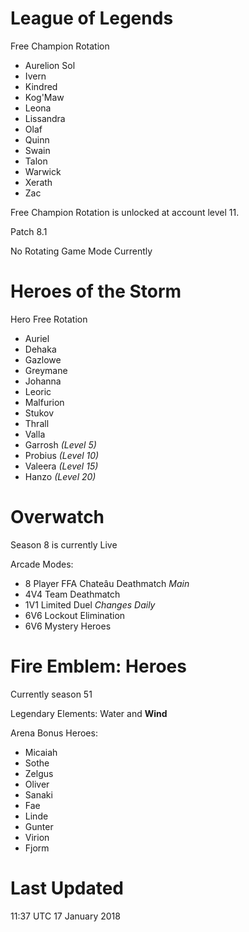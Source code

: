 # League of Legends

Free Champion Rotation

- Aurelion Sol
- Ivern
- Kindred
- Kog'Maw
- Leona
- Lissandra
- Olaf
- Quinn
- Swain
- Talon
- Warwick
- Xerath
- Zac

Free Champion Rotation is unlocked at account level 11.

Patch 8.1

No Rotating Game Mode Currently

# Heroes of the Storm

Hero Free Rotation

- Auriel
- Dehaka
- Gazlowe
- Greymane
- Johanna
- Leoric
- Malfurion
- Stukov
- Thrall
- Valla
- Garrosh *(Level 5)*
- Probius *(Level 10)*
- Valeera *(Level 15)*
- Hanzo *(Level 20)*

# Overwatch

Season 8 is currently Live

Arcade Modes:

- 8 Player FFA Chateâu Deathmatch *Main*
- 4V4 Team Deathmatch
- 1V1 Limited Duel *Changes Daily*
- 6V6 Lockout Elimination
- 6V6 Mystery Heroes

# Fire Emblem: Heroes

Currently season 51

Legendary Elements: Water and **Wind**

Arena Bonus Heroes:

- Micaiah
- Sothe
- Zelgus
- Oliver
- Sanaki
- Fae
- Linde
- Gunter
- Virion
- Fjorm 

# Last Updated

11:37 UTC 17 January 2018

